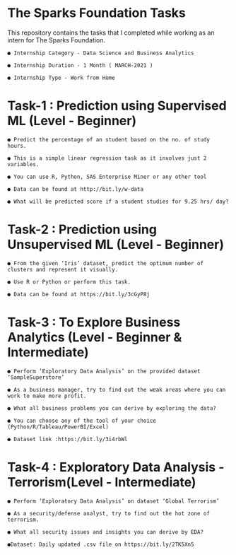# The Sparks Foundation Tasks
This repository contains the tasks that I completed while working as an intern for The Sparks Foundation.

    ● Internship Category - Data Science and Business Analytics
  
    ● Internship Duration - 1 Month ( MARCH-2021 )
  
    ● Internship Type - Work from Home

# Task-1 : Prediction using Supervised ML (Level - Beginner)

    ● Predict the percentage of an student based on the no. of study hours.

    ● This is a simple linear regression task as it involves just 2 variables.

    ● You can use R, Python, SAS Enterprise Miner or any other tool

    ● Data can be found at http://bit.ly/w-data

    ● What will be predicted score if a student studies for 9.25 hrs/ day?
    
# Task-2 : Prediction using Unsupervised ML (Level - Beginner)

    ● From the given ‘Iris’ dataset, predict the optimum number of clusters and represent it visually.

    ● Use R or Python or perform this task.

    ● Data can be found at https://bit.ly/3cGyP8j    

# Task-3 : To Explore Business Analytics (Level - Beginner & Intermediate)

    ● Perform ‘Exploratory Data Analysis’ on the provided dataset ‘SampleSuperstore’

    ● As a business manager, try to find out the weak areas where you can work to make more profit.

    ● What all business problems you can derive by exploring the data?

    ● You can choose any of the tool of your choice (Python/R/Tableau/PowerBI/Excel)

    ● Dataset link :https://bit.ly/3i4rbWl
    
# Task-4 : Exploratory Data Analysis - Terrorism(Level - Intermediate)

    ● Perform ‘Exploratory Data Analysis’ on dataset ‘Global Terrorism’

    ● As a security/defense analyst, try to find out the hot zone of terrorism.

    ● What all security issues and insights you can derive by EDA?

    ●Dataset: Daily updated .csv file on https://bit.ly/2TK5Xn5    
